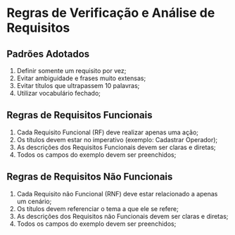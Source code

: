 # Regras de Verificação e Análise de Requisitos

## Padrões Adotados
1. Definir somente um requisito por vez;
2. Evitar ambiguidade e frases muito extensas;
3. Evitar títulos que ultrapassem 10 palavras;
4. Utilizar vocabulário fechado;

## Regras de Requisitos Funcionais
1. Cada Requisito Funcional (RF) deve realizar apenas uma ação;
2. Os títulos devem estar no imperativo (exemplo: Cadastrar Operador);
3. As descrições dos Requisitos Funcionais devem ser claras e diretas;
4. Todos os campos do exemplo devem ser preenchidos;

## Regras de Requisitos Não Funcionais
1. Cada Requisito não Funcional (RNF) deve estar relacionado a apenas um cenário;
2. Os títulos devem referenciar o tema a que ele se refere;
3. As descrições dos Requisitos não Funcionais devem ser claras e diretas;
4. Todos os campos do exemplo devem ser preenchidos;